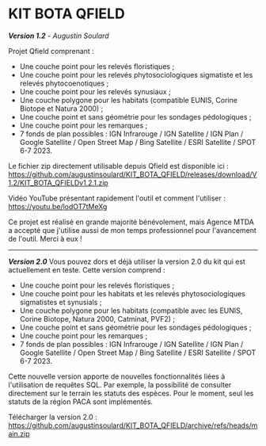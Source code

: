 # KIT BOTA QFIELD
***Version 1.2*** - *Augustin Soulard*

Projet Qfield comprenant :
- Une couche point pour les relevés floristiques ;
- Une couche point pour les relevés phytosociologiques sigmatiste et les relevés phytocoenotiques ;
- Une couche point pour les relevés synusiaux ;
- Une couche polygone pour les habitats (compatible EUNIS, Corine Biotope et Natura 2000) ;
- Une couche point et sans géométrie pour les sondages pédologiques ;
- Une couche point pour les remarques ;
- 7 fonds de plan possibles : IGN Infrarouge / IGN Satellite / IGN Plan / Google Satellite / Open Street Map / Bing Satellite / ESRI Satellite / SPOT 6-7 2023.


Le fichier zip directement utilisable depuis Qfield est disponible ici : https://github.com/augustinsoulard/KIT_BOTA_QFIELD/releases/download/V1.2/KIT_BOTA_QFIELDv1.2.1.zip
  
Vidéo YouTube présentant rapidement l'outil et comment l'utiliser : https://youtu.be/lodOT7tMeXg

Ce projet est réalisé en grande majorité bénévolement, mais Agence MTDA a accepté que j'utilise aussi de mon temps professionnel pour l'avancement de l'outil. Merci à eux !


-------------------------------------------------------


***Version 2.0*** 
Vous pouvez dors et déjà utiliser la version 2.0 du kit qui est actuellement en teste.
Cette version comprend :
- Une couche point pour les relevés floristiques ;
- Une couche point pour les habitats et les relevés phytosociologiques sigmatistes et synusials ;
- Une couche polygone pour les habitats (compatible avec les EUNIS, Corine Biotope, Natura 2000, Catminat, PVF2) ;
- Une couche point et sans géométrie pour les sondages pédologiques ;
- Une couche point pour les remarques ;
- 7 fonds de plan possibles : IGN Infrarouge / IGN Satellite / IGN Plan / Google Satellite / Open Street Map / Bing Satellite / ESRI Satellite / SPOT 6-7 2023.

Cette nouvelle version apporte de nouvelles fonctionnalités liées à l'utilisation de requêtes SQL. Par exemple, la possibilité de consulter directement sur le terrain les statuts des espèces.
Pour le moment, seul les statuts de la région PACA sont implémentés.

Télécharger la version 2.0 : https://github.com/augustinsoulard/KIT_BOTA_QFIELD/archive/refs/heads/main.zip
